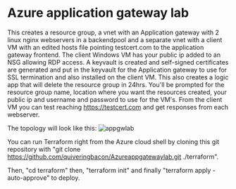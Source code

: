 # Azure application gateway lab

This creates a resource group, a vnet with an Application gateway with 2 linux nginx webservers in a backendpool and a separate vnet with a client VM with an edited hosts file pointing testcert.com to the application gateway frontend. The client Windows VM has your public ip added to an NSG allowing RDP access. A keyvault is created and self-signed certificates are generated and put in the keyvault for the Application gateway to use for SSL termination and also installed on the client VM. This also creates a logic app that will delete the resource group in 24hrs. You'll be prompted for the resource group name, location where you want the resources created, your public ip and username and password to use for the VM's. From the client VM you can test reaching https://testcert.com and get responses from each webserver.

The topology will look like this:
![appgwlab](https://github.com/quiveringbacon/Azureappgatewaylab/assets/128983862/25a56877-5ec7-4e52-b08c-775888318567)


You can run Terraform right from the Azure cloud shell by cloning this git repository with "git clone https://github.com/quiveringbacon/Azureappgatewaylab.git ./terraform".

Then, "cd terraform" then, "terraform init" and finally "terraform apply -auto-approve" to deploy.
